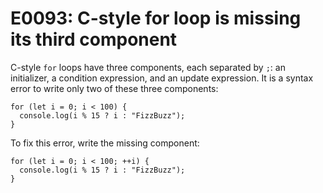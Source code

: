 # E0093: C-style for loop is missing its third component

C-style `for` loops have three components, each separated by `;`: an
initializer, a condition expression, and an update expression. It is a syntax
error to write only two of these three components:

    for (let i = 0; i < 100) {
      console.log(i % 15 ? i : "FizzBuzz");
    }

To fix this error, write the missing component:

    for (let i = 0; i < 100; ++i) {
      console.log(i % 15 ? i : "FizzBuzz");
    }
